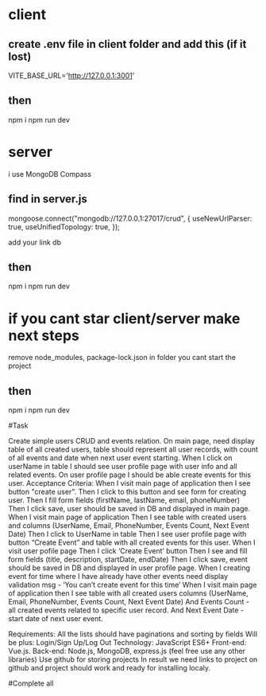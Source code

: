 # client

## create .env file in client folder and add this (if it lost)

VITE_BASE_URL='http://127.0.0.1:3001'

## then 

npm i
npm run dev

######

# server

i use MongoDB Compass

## find in server.js

mongoose.connect("mongodb://127.0.0.1:27017/crud", {
  useNewUrlParser: true,
  useUnifiedTopology: true,
});

add your link db

## then

npm i
npm run dev

# if you cant star client/server make next steps

remove node_modules, package-lock.json in folder you cant start the project

## then 

npm i 
npm run dev

#Task

Create simple users CRUD and events relation. On main page, need display table of all created users, table should represent all user records, with count of all events and date when next user event starting. When I click on userName in table I should see user profile page with user info and all related events. On user profile page I should be able create events for this user.
Acceptance Criteria:
When I visit main page of application then I see button "create user".
Then I click to this button and see form for creating user.
Then I fill form fields (firstName, lastName, email, phoneNumber)
Then I click save, user should be saved in DB and displayed in main page.
When I visit main page of application
Then I see table with created users and columns (UserName, Email, PhoneNumber, Events Count, Next Event Date)
Then I click to UserName in table
Then I see user profile page with button “Create Event” and table with all created events for this user.
When I visit user pofile page
Then I click ‘Create Event’ button
Then I see and fill form fields (title, description, startDate, endDate)
Then I click save, event should be saved in DB and displayed in user profile page.
When I creating event for time where I have already have other events need display validation msg - ‘You can’t create event for this time’
When I visit main page of application then I see table with all created users columns (UserName, Email, PhoneNumber, Events Count, Next Event Date)
And Events Count - all created events related to specific user record.
And Next Event Date - start date of next user event.


Requirements:
All the lists should have paginations and sorting by fields
Will be plus:
Login/Sign Up/Log Out
Technology:
JavaScript ES6+
Front-end: Vue.js.
Back-end: Node.js, MongoDB, express.js (feel free use any other libraries)
Use github for storing projects
In result we need links to project on github and project should work and ready for installing localy.

#Complete all

